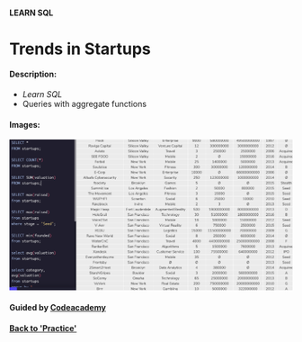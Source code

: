 #### LEARN SQL

# Trends in Startups

#### Description:
- *Learn SQL*
- Queries with aggregate functions

#### Images:
![nyres](img/trends.png)

#### Guided by [Codeacademy](http://ssqt.co/mQfdNdy)
#### [Back to 'Practice'](https://github.com/soohyeok/Practice)
